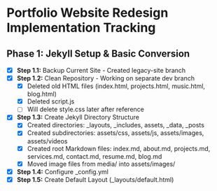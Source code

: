 # Portfolio Website Redesign Implementation Tracking

## Phase 1: Jekyll Setup & Basic Conversion

- [x] **Step 1.1:** Backup Current Site - Created legacy-site branch
- [x] **Step 1.2:** Clean Repository - Working on separate dev branch
  - [x] Deleted old HTML files (index.html, projects.html, music.html, blog.html)
  - [x] Deleted script.js
  - [ ] Will delete style.css later after reference
- [x] **Step 1.3:** Create Jekyll Directory Structure
  - [x] Created directories: _layouts, _includes, assets, _data, _posts
  - [x] Created subdirectories: assets/css, assets/js, assets/images, assets/videos
  - [x] Created root Markdown files: index.md, about.md, projects.md, services.md, contact.md, resume.md, blog.md
  - [x] Moved image files from media/ into assets/images/
- [x] **Step 1.4:** Configure _config.yml
- [x] **Step 1.5:** Create Default Layout (_layouts/default.html) 